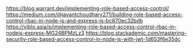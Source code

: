https://blog.warrant.dev/implementing-role-based-access-control/
https://medium.com/@jayantchoudhary271/building-role-based-access-control-rbac-in-node-js-and-express-js-bc870ec32bdb
https://viblo.asia/p/implementing-role-based-access-control-rbac-in-nodejs-express-MG24BPMzLz3
https://blog.stackademic.com/mastering-security-role-based-access-control-in-node-js-with-jwt-1d653f6e35dc
